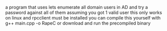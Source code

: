 a program that uses lets enumerate all domain users in AD and try a password against all of them assuming you got 1 valid user 
this only works on linux and rpcclient must be installed you can compile this yourself with 
    g++ main.cpp -o RapeC
or download and run the precompiled binary 

